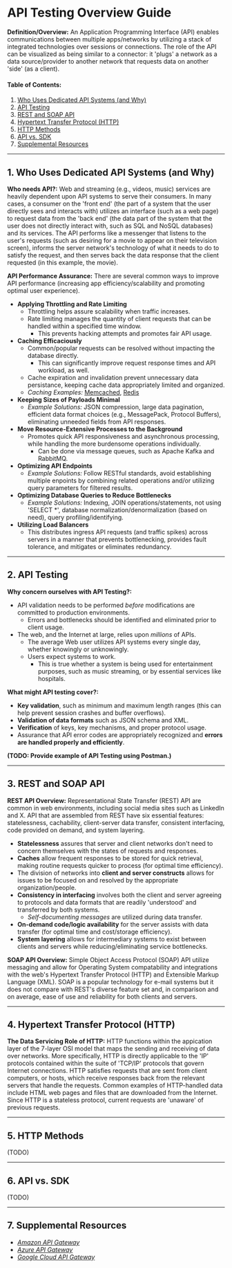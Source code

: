 # API Testing Overview Guide

**Definition/Overview:** An Application Programming Interface (API) enables communications between multiple apps/networks by utilizing a stack of integrated technologies over sessions or connections. The role of the API can be visualized as being similar to a connector: it 'plugs' a network as a data source/provider to another network that requests data on another 'side' (as a client).

#### Table of Contents:

1. [Who Uses Dedicated API Systems (and Why)](#dedicated-api)
2. [API Testing](#api-testing)
3. [REST and SOAP API](#rest-and-soap)
4. [Hypertext Transfer Protocol (HTTP)](#http)
5. [HTTP Methods](#methods)
6. [API vs. SDK](#apisdk)
7. [Supplemental Resources](#supplemental)
  
<hr />

## 1. <a name="dedicated-api">Who Uses Dedicated API Systems (and Why)</a>
  
**Who needs API?:** Web and streaming (e.g., videos, music) services are heavily dependent upon API systems to serve their consumers. In many cases, a consumer on the 'front end' (the part of a system that the user directly sees and interacts with) utilizes an interface (such as a web page) to request data from the 'back end' (the data part of the system that the user does not directly interact with, such as SQL and NoSQL databases) and its services. The API performs like a messenger that listens to the user's requests (such as desiring for a movie to appear on their television screen), informs the server network's technology of what it needs to do to satisfy the request, and then serves back the data response that the client requested (in this example, the movie).

**API Performance Assurance:** There are several common ways to improve API performance (increasing app efficiency/scalability and promoting optimal user experience).
  
* **Applying Throttling and Rate Limiting**
  + Throttling helps assure scalability when traffic increases.
  + Rate limiting manages the quantity of client requests that can be handled within a specified time window.
    - This prevents hacking attempts and promotes fair API usage.
* **Caching Efficaciously**
  + Common/popular requests can be resolved without impacting the database directly.
    - This can significantly improve request response times and API workload, as well.
  + Cache expiration and invalidation prevent unnecessary data persistance, keeping cache data appropriately limited and organized.
  + *Caching Examples:* [Memcached](https://memcached.org/), [Redis](https://redis.io/)
* **Keeping Sizes of Payloads Minimal**
  + *Example Solutions:* JSON compression, large data pagination, efficient data format choices (e.g., MessagePack, Protocol Buffers), eliminating unneeded fields from API responses.
* **Move Resource-Extensive Processes to the Background**
  + Promotes quick API responsiveness and asynchronous processing, while handling the more burdensome operations individually.
    - Can be done via message queues, such as Apache Kafka and RabbitMQ.
* **Optimizing API Endpoints**
  + *Example Solutions:* Follow RESTful standards, avoid establishing multiple enpoints by combining related operations and/or utilizing query parameters for filtered results.
* **Optimizing Database Queries to Reduce Bottlenecks**
  + *Example Solutions:* Indexing, JOIN operations/statements, not using 'SELECT *', database normalization/denormalization (based on need), query profiling/identifying.
* **Utilizing Load Balancers**
  + This distributes ingress API requests (and traffic spikes) across servers in a manner that prevents bottlenecking, provides fault tolerance, and mitigates or eliminates redundancy.
  
<hr />
  
## 2. <a name="api-testing">API Testing</a>
  
**Why concern ourselves with API Testing?:**
* API validation needs to be performed *before* modifications are committed to production environments.
  + Errors and bottlenecks should be identified and eliminated prior to client usage.
* The web, and the Internet at large, relies upon *millions* of APIs.
  + The average Web user utilizes API systems every single day, whether knowingly or unknowingly.
  + Users expect systems to work.
    - This is true whether a system is being used for entertainment purposes, such as music streaming, or by essential services like hospitals.

**What might API testing cover?:**
* **Key validation**, such as minimum and maximum length ranges (this can help prevent session crashes and buffer overflows).
* **Validation of data formats** such as JSON schema and XML.
* **Verification** of keys, key mechanisms, and proper protocol usage.
* Assurance that API error codes are appropriately recognized and **errors are handled properly and efficiently**.
    
**(TODO: Provide example of API Testing using Postman.)**

<hr />
  
## 3. <a name="rest-and-soap">REST and SOAP API</a>
  
**REST API Overview:** Representational State Transfer (REST) API are common in web environments, including social media sites such as LinkedIn and X. API that are assembled from REST have six essential features: statelessness, cachability, client-server data transfer, consistent interfacing, code provided on demand, and system layering.
  
* **Statelessness** assures that server and client networks don't need to concern themselves with the states of requests and responses.
* **Caches** allow frequent responses to be stored for quick retrieval, making routine requests quicker to process (for optimal time efficiency).
* The division of networks into **client and server constructs** allows for issues to be focused on and resolved by the appropriate organization/people.
* **Consistency in interfacing** involves both the client and server agreeing to protocols and data formats that are readily 'understood' and transferred by both systems.
  + *Self-documenting messages* are utilized during data transfer.
* **On-demand code/logic availability** for the server assists with data transfer (for optimal time and cost/storage efficiency).
* **System layering** allows for intermediary systems to exist between clients and servers while reducing/eliminating service bottlenecks.
  
**SOAP API Overview:** Simple Object Access Protocol (SOAP) API utilize messaging and allow for Operating System compatability and integrations with the web's Hypertext Transfer Protocol (HTTP) and Extensible Markup Language (XML). SOAP is a popular technology for e-mail systems but it does not compare with REST's diverse feature set and, in comparison and on average, ease of use and reliability for both clients and servers.
  
<hr />
  
## 4. <a name="http">Hypertext Transfer Protocol (HTTP)</a>
  
**The Data Servicing Role of HTTP:** HTTP functions within the appication layer of the 7-layer OSI model that maps the sending and receiving of data over networks. More specifically, HTTP is directly applicable to the 'IP' protocols contained within the suite of 'TCP/IP' protocols that govern Internet connections. HTTP satisfies requests that are sent from client computers, or hosts, which receive responses back from the relevant servers that handle the requests. Common examples of HTTP-handled data include HTML web pages and files that are downloaded from the Internet. Since HTTP is a stateless protocol, current requests are 'unaware' of previous requests.
  
<hr />

## 5. <a name="methods">HTTP Methods</a>

(TODO)

<hr />

## 6. <a name="apisdk">API vs. SDK</a>
  
(TODO)
  
<hr />

## 7. <a name="supplemental">Supplemental Resources</a>
  
* *[Amazon API Gateway](https://aws.amazon.com/api-gateway/)*
* *[Azure API Gateway](https://azure.microsoft.com/en-us/products/api-management)*  
* *[Google Cloud API Gateway](https://cloud.google.com/api-gateway/docs)*
